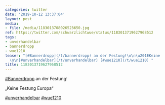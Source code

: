 ```yaml
---
categories: twitter
date: '2019-10-12 13:37:04'
layout: post
media:
- file: /media/1183013708026523650.jpg
ref: https://twitter.com/schwarzlichtwue/status/1183013719627968512
tags:
- unverhandelbar
- bannerdropp
- wue1210
teaser: "[#Bannerdropp](/t/bannerdropp) an der Festung!\n\n\u201EKeine Festung Europa\u201C\
  \n\n[#unverhandelbar](/t/unverhandelbar) [#wue1210](/t/wue1210) "
title: 1183013719627968512
---
```

[#Bannerdropp](/t/bannerdropp) an der Festung!

„Keine Festung Europa“

[#unverhandelbar](/t/unverhandelbar) [#wue1210](/t/wue1210) 